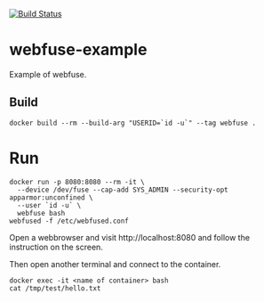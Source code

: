 [![Build Status](https://travis-ci.org/falk-werner/webfuse-example.svg?branch=master)](https://travis-ci.org/falk-werner/webfuse-example)

# webfuse-example
Example of webfuse.

## Build

    docker build --rm --build-arg "USERID=`id -u`" --tag webfuse .

# Run

    docker run -p 8080:8080 --rm -it \
      --device /dev/fuse --cap-add SYS_ADMIN --security-opt apparmor:unconfined \
      --user `id -u` \
      webfuse bash
    webfused -f /etc/webfused.conf

Open a webbrowser and visit http://localhost:8080 and follow the instruction on the screen.

Then open another terminal and connect to the container.

    docker exec -it <name of container> bash
    cat /tmp/test/hello.txt
